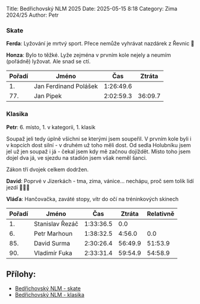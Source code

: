 Title: Bedřichovský NLM 2025
Date: 2025-05-15 8:18
Category: Zima 2024/25
Author: Petr

### Skate

**Ferda**: Lyžování je mrtvý sport. Přece nemůže vyhrávat nazdárek z Řevnic 🙈

**Honza**: Bylo to těžké. Lyže zejména v prvním kole nejely a neumím (pořádně) lyžovat. Ale snad se ctí.

| Pořadí | Jméno                 | Čas       | Ztráta  |
|--------|-----------------------|-----------|---------|
| 1.     | Jan Ferdinand Polášek | 1:26:49.6 |         |
| 77.    | Jan Pipek             | 2:02:59.3 | 36:09.7 |

### Klasika

**Petr**: 6. místo, 1. v kategorii, 1. klasik

Soupaž jeli tedy úplně všichni se kterými jsem soupeřil. V prvním kole byli i v kopcích dost silní - v druhém už toho měli dost. Od sedla Holubníku jsem jel už jen soupaž i já - čekal jsem kdy mě začnou dojíždět. Místo toho jsem dojel dva já, ve sjezdu na stadión jsem však neměl šanci.

Zákon tří dvojek celkem dodržen.

**David**: Poprvé v Jizerkách - tma, zima, vánice... nechápu, proč sem tolik lidí jezdí 🤷‍♂️😁

**Vláďa**: Hančovačka, zaváté stopy, vítr do očí na tréninkových skinech

| Pořadí | Jméno           | Čas       | Ztráta  | Relativně |
|--------|-----------------|-----------|---------|-----------|
| 1.     | Stanislav Řezáč | 1:33:36.5 | 0.0     |           |
| 6.     | Petr Marhoun    | 1:38:32.5 | 4:56.0  | 0.0       |
| 85.    | David Surma     | 2:30:26.4 | 56:49.9 | 51:53.9   |
| 90.    | Vladimír Fuka   | 2:33:31.4 | 59:54.9 | 54:58.9   |

Přílohy:
--------

- [Bedřichovský NLM - skate]({static}/static/zima-2024-25/bedrichovsky-nlm-skate.pdf)
- [Bedřichovský NLM - klasika]({static}/static/zima-2024-25/bedrichovsky-nlm-klasika.pdf)
